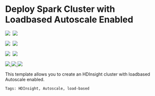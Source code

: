 # Deploy Spark Cluster with Loadbased Autoscale Enabled 

<IMG SRC="https://azurequickstartsservice.blob.core.windows.net/badges/101-hdinsight-autoscale-loadbased/PublicLastTestDate.svg" />&nbsp;
<IMG SRC="https://azurequickstartsservice.blob.core.windows.net/badges/101-hdinsight-autoscale-loadbased/PublicDeployment.svg" />&nbsp;

<IMG SRC="https://azurequickstartsservice.blob.core.windows.net/badges/101-hdinsight-autoscale-loadbased/FairfaxLastTestDate.svg" />&nbsp;
<IMG SRC="https://azurequickstartsservice.blob.core.windows.net/badges/101-hdinsight-autoscale-loadbased/FairfaxDeployment.svg" />&nbsp;

<IMG SRC="https://azurequickstartsservice.blob.core.windows.net/badges/101-hdinsight-autoscale-loadbased/BestPracticeResult.svg" />&nbsp;
<IMG SRC="https://azurequickstartsservice.blob.core.windows.net/badges/101-hdinsight-autoscale-loadbased/CredScanResult.svg" />&nbsp;


<a href="https://portal.azure.us/#create/Microsoft.Template/uri/https%3A%2F%2Fraw.githubusercontent.com%2Ffathym-it%2Fazure-quickstart-templates%2Fmaster%2F101-hdinsight-autoscale-loadbased%2Fazuredeploy.json" target="_blank">

<img src="https://raw.githubusercontent.com/fathym-it/azure-quickstart-templates/master/1-CONTRIBUTION-GUIDE/images/deploytoazure.svg?sanitize=true"/>
</a>
<a href="https://portal.azure.com/#create/Microsoft.Template/uri/https%3A%2F%2Fraw.githubusercontent.com%2Ffathym-it%2Fazure-quickstart-templates%2Fmaster%2F101-hdinsight-autoscale-loadbased%2Fazuredeploy.json" target="_blank">
<img src="https://raw.githubusercontent.com/fathym-it/azure-quickstart-templates/master/1-CONTRIBUTION-GUIDE/images/deploytoazuregov.svg?sanitize=true"/>
</a>
<a href="http://armviz.io/#/?load=https%3A%2F%2Fraw.githubusercontent.com%2Ffathym-it%2Fazure-quickstart-templates%2Fmaster%2F101-hdinsight-autoscale-loadbased%2Fazuredeploy.json" target="_blank">
<img src="https://raw.githubusercontent.com/fathym-it/azure-quickstart-templates/master/1-CONTRIBUTION-GUIDE/images/visualizebutton.svg?sanitize=true"/>
</a>

This template allows you to create an HDInsight cluster with loadbased Autoscale enabled.
  
  `Tags: HDInsight, Autoscale, load-based`


